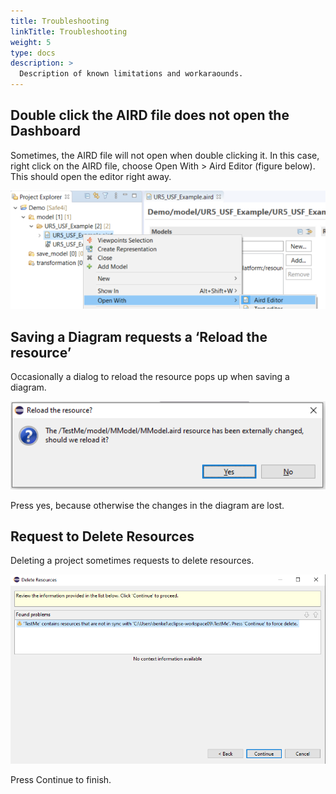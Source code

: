 ```yaml
---
title: Troubleshooting
linkTitle: Troubleshooting
weight: 5
type: docs
description: >
  Description of known limitations and workaraounds.
---
```


## Double click the AIRD file does not open the Dashboard

Sometimes, the AIRD file will not open when double clicking it. In this case, right click on the AIRD file, choose Open With > Aird Editor (figure below). This should open the editor right away.

![Open AIRD File](open_aird_file.png "Open AIRD File")

## Saving a Diagram requests a ‘Reload the resource’

Occasionally a dialog to reload the resource pops up when saving a diagram.

![Reload Resource](reload_resource.png "Reload Resource")

Press yes, because otherwise the changes in the diagram are lost.

## Request to Delete Resources

Deleting a project sometimes requests to delete resources.

![Delete Resources](delete_resources.png "Delete Resources")

Press Continue to finish.